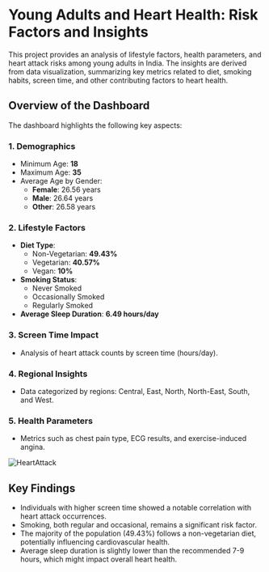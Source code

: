 # Young Adults and Heart Health: Risk Factors and Insights

This project provides an analysis of lifestyle factors, health parameters, and heart attack risks among young adults in India. The insights are derived from data visualization, summarizing key metrics related to diet, smoking habits, screen time, and other contributing factors to heart health.

## Overview of the Dashboard

The dashboard highlights the following key aspects:

### 1. **Demographics**
   - Minimum Age: **18**
   - Maximum Age: **35**
   - Average Age by Gender:
     - **Female**: 26.56 years
     - **Male**: 26.64 years
     - **Other**: 26.58 years

### 2. **Lifestyle Factors**
   - **Diet Type**:
     - Non-Vegetarian: **49.43%**
     - Vegetarian: **40.57%**
     - Vegan: **10%**
   - **Smoking Status**:
     - Never Smoked
     - Occasionally Smoked
     - Regularly Smoked
   - **Average Sleep Duration**: **6.49 hours/day**

### 3. **Screen Time Impact**
   - Analysis of heart attack counts by screen time (hours/day).

### 4. **Regional Insights**
   - Data categorized by regions: Central, East, North, North-East, South, and West.

### 5. **Health Parameters**
   - Metrics such as chest pain type, ECG results, and exercise-induced angina.

![HeartAttack](https://github.com/user-attachments/assets/3ec166cb-0c18-49ac-bd24-ce2b6a6edd13)


## Key Findings
- Individuals with higher screen time showed a notable correlation with heart attack occurrences.
- Smoking, both regular and occasional, remains a significant risk factor.
- The majority of the population (49.43%) follows a non-vegetarian diet, potentially influencing cardiovascular health.
- Average sleep duration is slightly lower than the recommended 7-9 hours, which might impact overall heart health.
